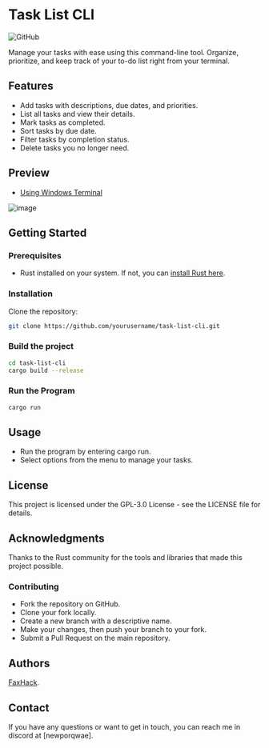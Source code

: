 # Task List CLI

![GitHub](https://img.shields.io/github/license/Faxhack/task-list-cli)

Manage your tasks with ease using this command-line tool. Organize, prioritize, and keep track of your to-do list right from your terminal.

## Features

- Add tasks with descriptions, due dates, and priorities.
- List all tasks and view their details.
- Mark tasks as completed.
- Sort tasks by due date.
- Filter tasks by completion status.
- Delete tasks you no longer need.

## Preview
- [Using Windows Terminal](https://apps.microsoft.com/detail/windows-terminal/9N0DX20HK701?hl=en-gb&gl=GB)
  
![image](https://github.com/FaxHack/task-list-cli/assets/56932944/5eb9b4a0-c586-4784-85f6-6df1b3824b55)


## Getting Started

### Prerequisites

- Rust installed on your system. If not, you can [install Rust here](https://www.rust-lang.org/tools/install).

### Installation

 Clone the repository:
   ```sh
   git clone https://github.com/yourusername/task-list-cli.git
```
  ### Build the project
```sh
cd task-list-cli
cargo build --release
```

### Run the Program
```sh
cargo run
```

## Usage
- Run the program by entering cargo run.
- Select options from the menu to manage your tasks.
## License
This project is licensed under the GPL-3.0 License - see the LICENSE file for details.

## Acknowledgments
Thanks to the Rust community for the tools and libraries that made this project possible.

### Contributing

- Fork the repository on GitHub.
- Clone your fork locally.
- Create a new branch with a descriptive name.
- Make your changes, then push your branch to your fork.
- Submit a Pull Request on the main repository.
## Authors

[FaxHack](https://github.com/FaxHack).

## Contact

If you have any questions or want to get in touch, you can reach me in discord at [newporqwae].
